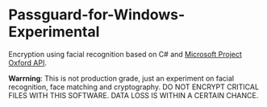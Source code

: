 # Passguard-for-Windows-Experimental

Encryption using facial recognition based on C# and [Microsoft  Project Oxford API](https://www.projectoxford.ai/).

**Warrning**: This is not production grade, just an experiment on facial recognition, face matching and cryptography. DO NOT ENCRYPT CRITICAL FILES
WITH THIS SOFTWARE. DATA LOSS IS WITHIN A CERTAIN CHANCE.
